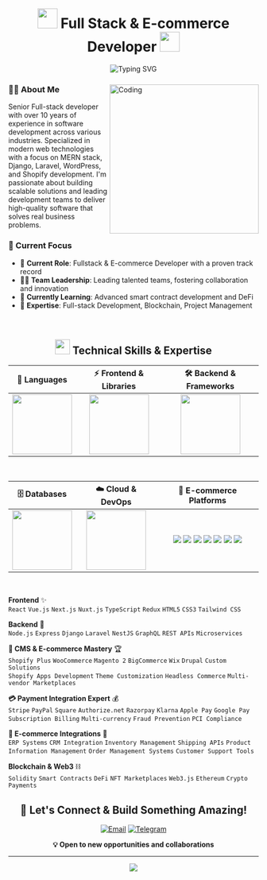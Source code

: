 <div>
  <h1 align="center">
  <img src="https://user-images.githubusercontent.com/74038190/213844263-a8897a51-32f4-4b3b-b5c2-e1528b89f6f3.png" width="40" /> 
  Full Stack & E-commerce Developer 
  <img src="https://user-images.githubusercontent.com/74038190/213844263-a8897a51-32f4-4b3b-b5c2-e1528b89f6f3.png" width="40" />
</h1>

<div align="center">
  <img src="https://readme-typing-svg.herokuapp.com?font=Fira+Code&pause=1000&color=36BCF7&center=true&vCenter=true&width=435&lines=Senior+Full-Stack+Developer;10%2B+Years+Experience;MERN+%7C+Django+%7C+Laravel+Expert;Blockchain+%26+DeFi+Enthusiast" alt="Typing SVG" />
</div>

<div>
  <img align="right" alt="Coding" height="300" src="https://github.com/kentaurse/kentaurse/blob/main/assests/images/coding.gif" />
  
  ### 👨‍💻 About Me
   Senior Full-stack developer with over 10 years of experience in software development across various industries. Specialized in modern web technologies with a focus on MERN stack, Django, Laravel, WordPress, and Shopify development.
   I'm passionate about building scalable solutions and leading development teams to deliver high-quality software that solves real business problems.
  
  ### 🚀 Current Focus
  
  - 💼 **Current Role**: Fullstack & E-commerce Developer with a proven track record
  - 👨‍💼 **Team Leadership**: Leading talented teams, fostering collaboration and innovation
  - 🌱 **Currently Learning**: Advanced smart contract development and DeFi
  - 💬 **Expertise**: Full-stack Development, Blockchain, Project Management
</div>

<br clear="both"/>

<h2 align="center">
  <img src="https://github.com/kentaurse/kentaurse/blob/main/assests/images/code.gif" width="30"> 
  Technical Skills & Expertise
</h2>

<div align="center">
  <table>
    <thead>
      <tr>
        <th>🔧 Languages</th>
        <th>⚡ Frontend & Libraries</th>
        <th>🛠️ Backend & Frameworks</th>
      </tr>
    </thead>
    <tbody>
      <tr>
        <td align="center">
          <img height="120" src="https://skillicons.dev/icons?i=js,ts,nodejs,solidity,cpp,cs,php,py,rust,ruby&perline=5" />
        </td>
        <td align="center">
          <img height="120" src="https://skillicons.dev/icons?i=react,vue,nextjs,nuxtjs,redux,html,css,sass,tailwind,bootstrap&perline=5" />
        </td>
        <td align="center">
          <img height="120" src="https://skillicons.dev/icons?i=nestjs,express,laravel,django,graphql,fastapi,spring,flask,nodejs,nginx&perline=5" />
        </td>
      </tr>
    </tbody>
  </table>
</div>

<br/>

<div align="center">
  <table>
    <thead>
      <tr>
        <th>🗄️ Databases</th>
        <th>☁️ Cloud & DevOps</th>
        <th>🛒 E-commerce Platforms</th>
      </tr>
    </thead>
    <tbody>
      <tr>
        <td align="center">
          <img height="120" src="https://skillicons.dev/icons?i=mongodb,mysql,postgres,sqlite,redis,firebase&perline=3" />
        </td>
        <td align="center">
          <img height="120" src="https://skillicons.dev/icons?i=aws,gcp,azure,docker,kubernetes,jenkins,vercel,netlify,heroku,digitalocean&perline=5" />
        </td>
        <td align="center">
          <img src="https://img.shields.io/badge/Wordpress-21759B?style=for-the-badge&logo=wordpress&logoColor=white"/>
          <img src="https://img.shields.io/badge/WooCommerce-96588A?style=for-the-badge&logo=woocommerce&logoColor=white"/>
          <img src="https://img.shields.io/badge/shopify-8DB543?style=for-the-badge&logo=Shopify&logoColor=white"/>
          <img src="https://img.shields.io/badge/Wix-000?style=for-the-badge&logo=wix&logoColor=white"/>
          <img src="https://img.shields.io/badge/Drupal-0678BE?style=for-the-badge&logo=drupal&logoColor=white"/>
          <img src="https://img.shields.io/badge/Magento-EE672F?style=for-the-badge&logo=magento&logoColor=white"/>
          <img src="https://img.shields.io/badge/BigCommerce-121118?style=for-the-badge&logo=bigcommerce&logoColor=white"/>
        </td>
      </tr>
    </tbody>
  </table>
</div>

<br/>


<div>
  
 **Frontend** ✨  
  `React` `Vue.js` `Next.js` `Nuxt.js` `TypeScript` `Redux` `HTML5` `CSS3` `Tailwind CSS`
  
  **Backend** 🚀  
  `Node.js` `Express` `Django` `Laravel` `NestJS` `GraphQL` `REST APIs` `Microservices`
  
  **🛒 CMS & E-commerce Mastery** 🏆  
  `Shopify Plus` `WooCommerce` `Magento 2` `BigCommerce` `Wix` `Drupal` `Custom Solutions`  
  `Shopify Apps Development` `Theme Customization` `Headless Commerce` `Multi-vendor Marketplaces`
  
  **💳 Payment Integration Expert** 💰  
  `Stripe` `PayPal` `Square` `Authorize.net` `Razorpay` `Klarna` `Apple Pay` `Google Pay`  
  `Subscription Billing` `Multi-currency` `Fraud Prevention` `PCI Compliance`
  
  **🔄 E-commerce Integrations** 🔌  
  `ERP Systems` `CRM Integration` `Inventory Management` `Shipping APIs`
  `Product Information Management` `Order Management Systems` `Customer Support Tools`
  
  **Blockchain & Web3** ⛓️  
  `Solidity` `Smart Contracts` `DeFi` `NFT Marketplaces` `Web3.js` `Ethereum` `Crypto Payments`
  
</div>
  

<h2 align="center">🤝 Let's Connect & Build Something Amazing!</h2>

<div align="center">
  
  [![Email](https://img.shields.io/badge/Email-D14836?style=for-the-badge&logo=gmail&logoColor=white)](mailto:srcore3524@gmail.com)
  [![Telegram](https://img.shields.io/badge/Telegram-2CA5E0?style=for-the-badge&logo=telegram&logoColor=white)](https://t.me/srcore3524)
  
  **💡 Open to new opportunities and collaborations**
  
</div>

---

<div align="center">
  <img src="https://capsule-render.vercel.app/api?type=waving&color=gradient&height=120&section=footer&text=Thanks%20for%20visiting!%20%20🚀&fontSize=24&fontAlignY=70&desc=Let's%20build%20the%20future%20together&descAlignY=85&animation=twinkling" />
</div>
